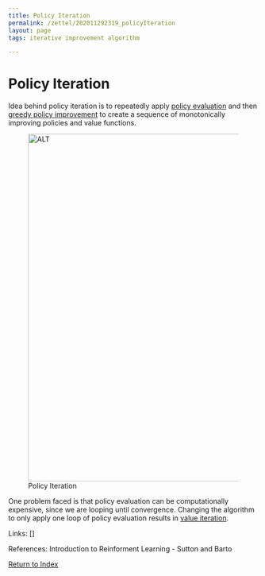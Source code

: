 ```yaml
---
title: Policy Iteration
permalink: /zettel/202011292319_policyIteration
layout: page
tags: iterative improvement algorithm

---
```

# Policy Iteration

Idea behind policy iteration is to repeatedly apply [policy evaluation](202011291938_iterativePolicyEvaluation) 
and then [greedy policy improvement](202011292245_greedyPolicy) to create a sequence 
of monotonically improving policies and value functions.

<figure>
  <img src="/zettel/Images/ReinforcementLearning/PolicyIteration.png"
     alt="ALT"
     class="centerImage"
     style="width: 700px;" />
  <figcaption> Policy Iteration </figcaption>     
</figure>

One problem faced is that policy evaluation can be computationally expensive, since 
we are looping until convergence. Changing the algorithm to only apply one loop of 
policy evaluation results in [value iteration](202011292335_valueIteration).

Links: []

References: Introduction to Reinforment Learning - Sutton and Barto

[Return to Index](index)